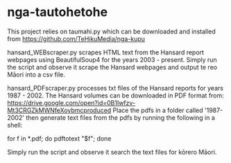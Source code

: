 # nga-tautohetohe

This project relies on taumahi.py which can be downloaded and installed from https://github.com/TeHikuMedia/nga-kupu

hansard_WEBscraper.py scrapes HTML text from the Hansard report webpages using BeautifulSoup4 for the years 2003 - present.
Simply run the script and observe it scrape the Hansard webpages and output te reo Māori into a csv file.

hansard_PDFscraper.py processes txt files of the Hansard reports for years 1987 - 2002. The Hansard volumes can be downloaded in PDF format from:
https://drive.google.com/open?id=0B1Iwfzv-Mt3CRGZkMWNfeXoybmcproduced
Place the pdfs in a folder called '1987-2002' then generate text files from the pdfs by running the following in a shell:

for f in *.pdf; do   pdftotext "$f"; done

Simply run the script and observe it search the text files for kōrero Māori.

